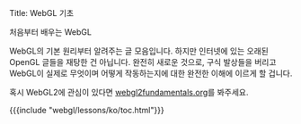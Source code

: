 Title: WebGL 기초

처음부터 배우는 WebGL

WebGL의 기본 원리부터 알려주는 글 모음입니다.
하지만 인터넷에 있는 오래된 OpenGL 글들을 재탕한 건 아닙니다.
완전히 새로운 것으로, 구식 발상들을 버리고 WebGL이 실제로 무엇이며 어떻게 작동하는지에 대한 완전한 이해에 이르게 할 겁니다.

혹시 WebGL2에 관심이 있다면 [webgl2fundamentals.org](https://webgl2fundamentals.org)를 봐주세요.

{{{include "webgl/lessons/ko/toc.html"}}}


<!--

{{{table_of_contents}}}

-->
